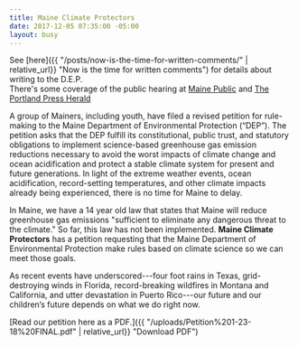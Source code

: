 ```yaml
---
title: Maine Climate Protectors
date: 2017-12-05 07:35:00 -05:00
layout: busy
---
```


See [here]({{ "/posts/now-is-the-time-for-written-comments/" | relative_url}} "Now is the time for written comments") for details about writing to the D.E.P.  
There's some coverage of the public hearing at [Maine Public](http://mainepublic.org/post/students-demand-maine-dep-act-reduce-greenhouse-gas-emissions#stream/0 "Maine Public's segment on the hearing") and [The Portland Press Herald](https://www.pressherald.com/2018/05/15/maine-dep-hears-testimony-on-citizen-initiative-to-cut-greenhouse-gases-8-percent-a-year/ "Portland Press Herald article")

A group of Mainers, including youth, have filed a revised petition for rule-making to the Maine Department of Environmental Protection (“DEP”). The petition asks that the DEP fulfill its constitutional, public trust, and statutory obligations to implement science-based greenhouse gas emission reductions necessary to avoid the worst impacts of climate change and ocean acidification and protect a stable climate system for present and future generations. In light of the extreme weather events, ocean acidification, record-setting temperatures, and other climate impacts already being experienced, there is no time for Maine to delay.

In Maine, we have a 14 year old law that states that Maine will reduce greenhouse gas emissions "sufficient to eliminate any dangerous threat to the climate." So far, this law has not been implemented. **Maine Climate Protectors** has a petition requesting that the Maine Department of Environmental Protection make rules based on climate science so we can meet those goals.

As recent events have underscored---four foot rains in Texas, grid-destroying winds in Florida, record-breaking wildfires in Montana and California, and utter devastation in Puerto Rico---our future and our children’s future depends on what we do right now.

[Read our petition here as a PDF.]({{ "/uploads/Petition%201-23-18%20FINAL.pdf" | relative_url}} "Download PDF")
